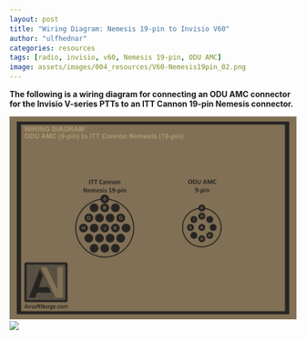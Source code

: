 ```yaml
---
layout: post
title: "Wiring Diagram: Nemesis 19-pin to Invisio V60"
author: "ulfhednar"
categories: resources
tags: [radio, invisio, v60, Nemesis 19-pin, ODU AMC]
image: assets/images/004_resources/V60-Nemesis19pin_02.png
---
```



**The following is a wiring diagram for connecting an ODU AMC connector for the Invisio V-series PTTs to an ITT Cannon 19-pin Nemesis connector.**


<div class="image-thumbnail">
	<a href="/assets/images/004_resources/V60-Nemesis19pin.png">
		<img src="/assets/images/004_resources/V60-Nemesis19pin.png" width="640"/>
	</a>
</div>


<div class="image-thumbnail">
	<a href="/assets/images/004_resources/V60-Nemesis19pin_02.png">
		<img src="/assets/images/004_resources/V60-Nemesis19pin_02.png" width="640"/>
	</a>
</div>
